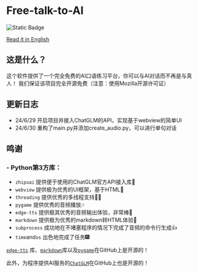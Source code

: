 # Free-talk-to-AI
![Static Badge](https://img.shields.io/badge/license-Mozilla-green)

[Read it in English](README-en.md)
## 这是什么？
这个软件提供了一个完全免费的AI口语练习平台，你可以与AI对话而不再是与真人！
我们保证该项目完全开源免费（注意：使用Mozilla开源许可证）
## 更新日志
- 24/6/29 开启项目并接入ChatGLM的API，实现基于webview的简单UI
- 24/6/30 重构了main.py并添加create_audio.py，可以进行单句对话
## 鸣谢
### - Python第3方库：
- `zhipuai` 提供便于使用的ChatGLM官方API接入库🤗
- `webview` 提供极为优秀的UI框架，基于HTML🔗
- `threading` 提供优秀的多线程支持🧑‍💻
- `pygame` 提供优秀的音频播放🎶
- `edge-tts` 提供极其优秀的音频输出体验，非常棒🎉
- `markdown` 提供极为优秀的markdown转HTML体验🥰
- `subprocess` 成功地在不堵塞程序的情况下完成了音频的命令行生成👍
- `time`and`os` 出色地完成了任务🎆

[`edge-tts`](https://github.com/rany2/edge-tts) 库、[`markdown`](https://github.com/Python-Markdown/markdown)库以及[`pygame`](https://github.com/pygame/pygame)在GitHub上是开源的！

此外，为程序提供AI服务的[`ChatGLM`](https://github.com/THUDM/ChatGLM-6B)在GitHub上也是开源的！
